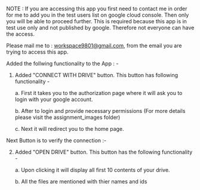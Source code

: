 NOTE : If you are accessing this app you first need to contact me in order for me to add you in the test users list on google cloud console. Then only you will be able to proceed further. This is required because this app is in test use only and not published by google. Therefore not everyone can have the access. 

Please mail me to : workspace9801@gmail.com, from the email you are trying to access this app. 

Added the follwing functionality to the App : -

1. Added "CONNECT WITH DRIVE" button. This button has following functionality - 

	a. First it takes you to the authorization page where it will ask you to login with your google account.

	b. After to login and provide necessary permissions (For more details please visit the assignment_images folder)

	c. Next it will redirect you to the home page.

<From this we have established the connection with the drive> 

Next Button is to verify the connection :-

2. Added "OPEN DRIVE" button. This button has the following functionality - 

	a. Upon clicking it will display all first 10 contents of your drive.

	b. All the files are mentioned with thier names and ids
